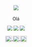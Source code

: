 <h1 align="center">
  <img src="https://static.imasters.com.br/wp-content/uploads/2015/11/4_Progresso4.gif" />
</h1>


<p align="center">
 Olá 
</p>


<div align="center"> 
  <a href="https://www.instagram.com/vieiraicaro_/" target="_blank"><img src="https://img.shields.io/badge/-Instagram-%23E4405F?style=for-the-badge&logo=instagram&logoColor=white" target="_blank"></a>
 <a href = "mailto:icaro.vieira1202@gmail.com"><img src="https://img.shields.io/badge/-Gmail-%23333?style=for-the-badge&logo=gmail&logoColor=red" target="_blank"></a>
  <a href="https://www.linkedin.com/in/%C3%ADcaro-vieira-8103a4207/" target="_blank"><img src="https://img.shields.io/badge/-LinkedIn-%230077B5?style=for-the-badge&logo=linkedin&logoColor=white" target="_blank"></a>
</div>

<p align="center">
      <a href="https://codepen.io/icaro-vieira" target="_blank">
        <img align="center" src="https://cdn.jsdelivr.net/npm/simple-icons@3.0.1/icons/codepen.svg" alt="icaro-vieira" height="20" width="20" />
      </a>
      <a href="https://www.linkedin.com/in/%C3%ADcaro-vieira-8103a4207" target="_blank">
        <img align="center" src="https://cdn.jsdelivr.net/npm/simple-icons@3.0.1/icons/linkedin.svg" alt="icaro-vieira" height="20" width="20"/>
      </a>
      <a href="https://www.instagram.com/vieiraicaro_" target="_blank">
        <img align="center" src="https://cdn.jsdelivr.net/npm/simple-icons@3.0.1/icons/instagram.svg" alt="icaro-vieira" height="20" width="20" />
      </a>
</p>
